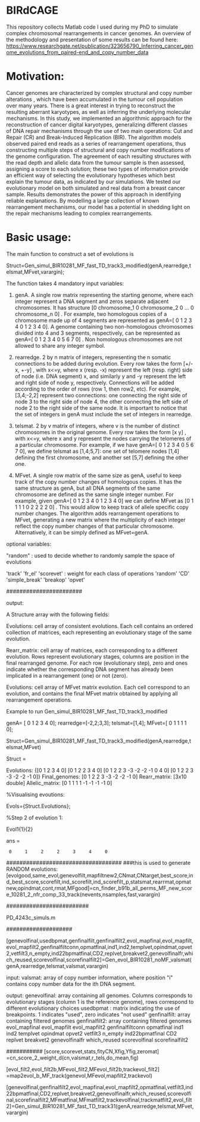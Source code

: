 # BIRdCAGE
This repository collects Matlab code I used during my PhD to simulate complex chromosomal rearrangements in cancer genomes. An overview of the methodology and presentation of some results can be found here: https://www.researchgate.net/publication/323656790_Inferring_cancer_genome_evolutions_from_paired-end_and_copy_number_data 

# Motivation:

Cancer genomes are characterized by complex structural and copy number alterations , which have been accumulated in the tumour cell population over many years. There is a great interest in trying to reconstruct the resulting aberrant karyotypes, as well as inferring the underlying molecular mechanisms. In this study, we implemented an algorithmic approach for the reconstruction of cancer digital karyotypes, generalizing different classes of DNA repair mechanisms through the use of two main operations: Cut and Repair (CR) and Break-Induced Replication (BIR). The algorithm models observed paired end reads as a series of rearrangement operations, thus constructing multiple steps of structural and copy number modifications of the genome configuration. The agreement of each resulting structures with the read depth and allelic data from the tumour sample is then assessed, assigning a score to each solution; these two types of information provide an efficient way of selecting the evolutionary hypotheses which best explain the tumour data, as indicated by our simulations. We tested our evolutionary model on both simulated and real data from a breast cancer sample. Results demonstrates the power of this approach in identifying reliable explanations. By modelling a large collection of known rearrangement mechanisms, our model has a potential in shedding light on the repair mechanisms leading to complex rearrangements.

# Basic usage:


The main function to construct a set of evolutions is

Struct=Gen_simul_BIR10281_MF_fast_TD_track3_modified(genA,rearredge,telsmat,MFvet,varargin);


The function takes 4 mandatory input variables:

1) genA. A single row matrix representing the starting genome, where each integer represent a DNA segment and zeros separate adjacent chromosomes. It has structure [0 chromosome_1 0 chromosome_2 0 ... 0 chromosome_n 0] .   For example, two homologous copies of a chromosome made up of 4 segments are represented as genA=[ 0 1 2 3 4 0 1 2 3 4 0]. A genome containing two non-homologous chromosomes divided into 4 and 3 segments, respectively, can be represented as genA=[ 0 1 2 3 4 0 5 6 7 0] . Non homologous chromosomes are not allowed to share any integer symbol.

2) rearredge. 2 by n matrix of integers, representing the n somatic connections to be added during evolution. Every row takes the form [+/- x, +-y]  , with x<=y, where x (resp. -x) represent the left (resp. right) side of node (i.e. DNA segment) x, and similarly y and -y represent the left and right side of node y, respectively.   Connections will be added according to the order of rows (row 1, then row2, etc).  For example, [3,4;-2,2] represent two connections: one connecting the right side of node 3 to the right side of node 4, the other connecting the left side of node 2 to the right side of the same node.  It is important to notice that the set of integers in genA must include the set of integers in rearredge.  

3) telsmat.   2 by v matrix of integers, where v is the number of distinct chromosomes in the original genome.  Every row takes the form [x y] , with x<=y, where x and y represent the nodes carrying the telomeres of a particular chromosome.  For example, if we have genA=[ 0 1 2 3 4 0 5 6 7 0], we define telsmat as [1,4;5,7]: one set of telomere nodes [1,4] defining the first chromosome, and another set [5,7] defining the other one.

4) MFvet. A single row matrix of the same size as genA, useful to keep track of the copy number changes of homologous copies. It has the same structure as genA, but all DNA segments of the same chromosome are defined as the same single integer number. For example, given genA=[ 0 1 2 3 4 0 1 2 3 4 0] we can define MFvet as [0 1 1 1 1 0 2 2 2 2 0] . This would allow to keep track of allele specific copy number changes. The algorithm  adds rearrangement operations to MFvet, generating a new matrix where the multiplicity of each integer reflect the copy number changes of that particular chromosome.  Alternatively, it can be simply defined as MFvet=genA. 


optional variables:

"random"  : used to decide whether to randomly sample the space of evolutions

'track'
'fr_el'
'scorevet'  : weight for each class of operations
'random'
'CD'
'simple_break'
'breakop'
'opvet'



#######################


output:

A Structure array with the following fields:

Evolutions: cell array of consistent evolutions. Each cell contains an ordered collection of matrices, each representing an evolutionary stage of the same evolution. 

Rearr_matrix:  cell array of matrices, each corresponding to a different evolution. Rows represent evolutionary stages, columns are position in the final rearranged genome. For each row (evolutionary step), zero and ones indicate whether the corresponding DNA segment has already been implicated in a rearrangement (one) or not (zero). 

Evolutions: cell array of MFvet matrix evolution. Each cell correspond to an evolution, and contains the final MFvet matrix obtained by applying all rearrangement operations. 


Example to run Gen_simul_BIR10281_MF_fast_TD_track3_modified


genA= [ 0 1 2 3 4 0];
rearredge=[-2,2;3,3];
telsmat=[1,4];
MFvet=[ 0 1 1 1 1 0];


Struct=Gen_simul_BIR10281_MF_fast_TD_track3_modified(genA,rearredge,telsmat,MFvet)

Struct = 

Evolutions: {[0 1 2 3 4 0]  [0 1 2 2 3 4 0]  [0 1 2 2 3 -3 -2 -2 -1 0 4 0]  [0 1 2 2 3 -3 -2 -2 -1 0]}
     Final_genomes: [0 1 2 2 3 -3 -2 -2 -1 0]
      Rearr_matrix: [3x10 double]
    Allelic_matrix: [0 1 1 1 1 -1 -1 -1 -1 0]


%Visualising evoutions:

Evols={Struct.Evolutions};

%Step 2 of evolution 1:

Evol1{1}{2}

ans =

     0     1     2     2     3     4     0



###################################
###this is used to generate RANDOM evolutions:
[evolgood,same_evol,genevolfilt,mapfiltnew2,CNmat,CNtarget,best_score,ind_best_score,scorefilt,ind_scorefilt,ind_scorefilt_p,statsmat,rearrmat,opmatnew,opindmat,cont,rmat,MFgood]=cn_finder_b91b_all_perms_MF_new_score_10281_2_nfr_comp_33_track(nevents,nsamples,fast,varargin)



#########################

PD_4243c_simuls.m


####################


[genevolfinal,usedbpmat,genfinalfilt,genfinalfilt2,evol_mapfinal,evol_mapfilt,evol_mapfilt2,genfinalfiltconn,opmatfinal,ind1,ind2,templvet,opindmat,opvet2,vetfilt3,n_empty,ind22bpmatfinal,CD2,replvet,breakvet2,genevolfinalfr,which_reused,scorevolfinal,scorefinalfilt2]=Gen_evol_BIR10281_noMF_valsmat(genA,rearredge,telsmat,valsmat,varargin)

input:
valsmat: array of copy number information, where position "i" contains copy number data for the ith DNA segment.

output:
genevolfinal: array containing all genomes. Columns corresponds to evolutionary stages (column 1 is the reference genome), rows correspond to different evolutionary choices 
usedbpmat : matrix indicating the use of breakpoints. 1 indicates "used", zero indicates "not used"
genfinalfilt:   array containing filtered genomes 
genfinalfilt2:  array containing filtered genomes 
evol_mapfinal
evol_mapfilt
evol_mapfilt2
genfinalfiltconn
opmatfinal
ind1
ind2
templvet
opindmat
opvet2
vetfilt3
n_empty
ind22bpmatfinal
CD2
replvet
breakvet2
genevolfinalfr
which_reused
scorevolfinal
scorefinalfilt2


###########
[score,scorevet,stats,fityCN,Xfig,Yfig,zeromat] =cn_score_2_weight_d(cn,valsmat,r_tels,do_mean,fig)


[evol_filt2,evol_filt2b,MFevol_filt2,MFevol_filt2b,trackevol_filt2] =map2evol_b_MF_track(genevol,MFevol,mapfilt2,trackevol)

[genevolfinal,genfinalfilt2,evol_mapfinal,evol_mapfilt2,opmatfinal,vetfilt3,ind22bpmatfinal,CD2,replvet,breakvet2,genevolfinalfr,which_reused,scorevolfinal,scorefinalfilt2,MFmatfinal,MFmatfilt2,trackevolfinal,trackmatfilt2,evol_filt2]=Gen_simul_BIR10281_MF_fast_TD_track31(genA,rearredge,telsmat,MFvet,varargin)





